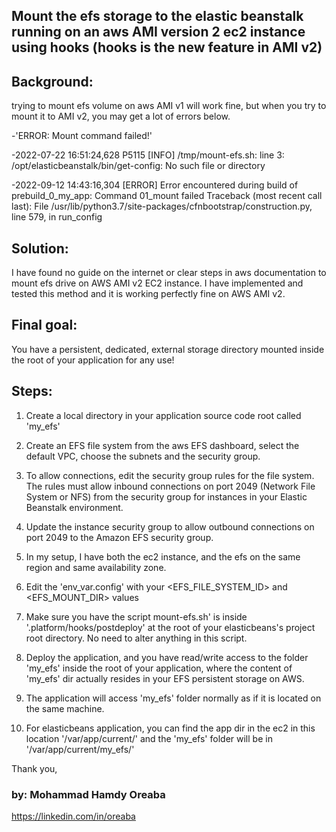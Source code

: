 
##  Mount the efs storage to the elastic beanstalk running on an aws AMI version 2 ec2 instance using hooks (hooks is the new feature in AMI v2)

## Background:
trying to mount efs volume on aws AMI v1 will work fine, but when you try to mount it to AMI v2, 
you may get a lot of errors below.

-'ERROR: Mount command failed!'

-2022-07-22 16:51:24,628 P5115 [INFO] /tmp/mount-efs.sh: line 3: /opt/elasticbeanstalk/bin/get-config: No such file or directory 

-2022-09-12 14:43:16,304 [ERROR] Error encountered during build of prebuild_0_my_app: Command 01_mount failed Traceback (most recent call last): File /usr/lib/python3.7/site-packages/cfnbootstrap/construction.py, line 579, in run_config

## Solution:
I have found no guide on the internet or clear steps in aws documentation to mount efs drive on AWS AMI v2 EC2 instance.
I have implemented and tested this method and it is working perfectly fine on AWS AMI v2.

## Final goal:
You have a persistent, dedicated, external storage directory mounted inside the root of your application for any use!

## Steps:
1. Create a local directory in your application source code root called 'my_efs'

2. Create an EFS file system from the aws EFS dashboard, select the default VPC, choose the subnets and the security group.

3. To allow connections, edit the security group rules for the file system. The rules must allow inbound connections on port 2049 (Network File System or NFS) from the security group for instances in your Elastic Beanstalk environment.

4. Update the instance security group to allow outbound connections on port 2049 to the Amazon EFS security group.

5. In my setup, I have both the ec2 instance, and the efs on the same region and same availability zone.

6. Edit the 'env_var.config' with your <EFS_FILE_SYSTEM_ID> and <EFS_MOUNT_DIR> values

7. Make sure you have the script mount-efs.sh' is inside '.platform/hooks/postdeploy' at the root of your elasticbeans's project root directory. No need to alter anything in this script.

8. Deploy the application, and you have read/write access to the folder 'my_efs' inside the root of your application, where the content of 'my_efs' dir actually resides in your EFS persistent storage on AWS.

9. The application will access 'my_efs' folder normally as if it is located on the same machine.

10. For elasticbeans application, you can find the app dir in the ec2 in this location '/var/app/current/' and the 'my_efs' folder will be in '/var/app/current/my_efs/'

Thank you,
### by: Mohammad Hamdy Oreaba
https://linkedin.com/in/oreaba